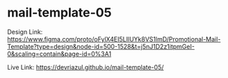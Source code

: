 # mail-template-05

Design Link: https://www.figma.com/proto/oFylX4EI5LIlUYk8VS1lmD/Promotional-Mail-Template?type=design&node-id=500-1528&t=j5nJ1D2z1itpmGeI-0&scaling=contain&page-id=0%3A1

Live Link: https://devriazul.github.io/mail-template-05/
